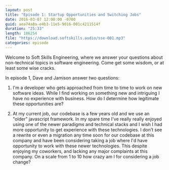 ```yaml
---
layout: post
title: "Episode 1: Startup Opportunities and Switching Jobs"
date: 2016-03-07 12:00:00 -0700
guid: aea74a8a-e4b3-11e5-9016-001c4211514f
duration: "25:33"
length: 186254
file: "https://download.softskills.audio/sse-001.mp3"
categories: episode
---
```






Welcome to Soft Skills Engineering, where we answer your questions about non-technical topics in software engineering. Come get some wisdom, or at least some wise cracks.



In episode 1, Dave and Jamison answer two questions:



1. I'm a developer who gets approached from time to time to work on new software ideas. While I find working on something new and intriguing I have no experience with business. How do I determine how legitimate these opportunities are?



2. At my current job, our codebase is a few years old and we use an "older" javascript framework. In my spare time I've really really enjoyed using one of the newer paradigms and technical stacks and I wish I had more opportunity to get experience with these technologies. I don’t see a rewrite or even a migration any time soon for our codebase at this company and have been considering taking a job where I'd have opportunity to work with these newer technologies. This despite enjoying my coworkers, and lacking any major complaints at this company. On a scale from 1 to 10 how crazy am I for considering a job change?



